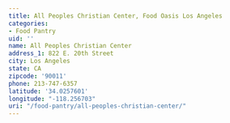 ```yaml
---
title: All Peoples Christian Center, Food Oasis Los Angeles
categories:
- Food Pantry
uid: ''
name: All Peoples Christian Center
address_1: 822 E. 20th Street
city: Los Angeles
state: CA
zipcode: '90011'
phone: 213-747-6357
latitude: '34.0257601'
longitude: "-118.256703"
uri: "/food-pantry/all-peoples-christian-center/"
---
```


